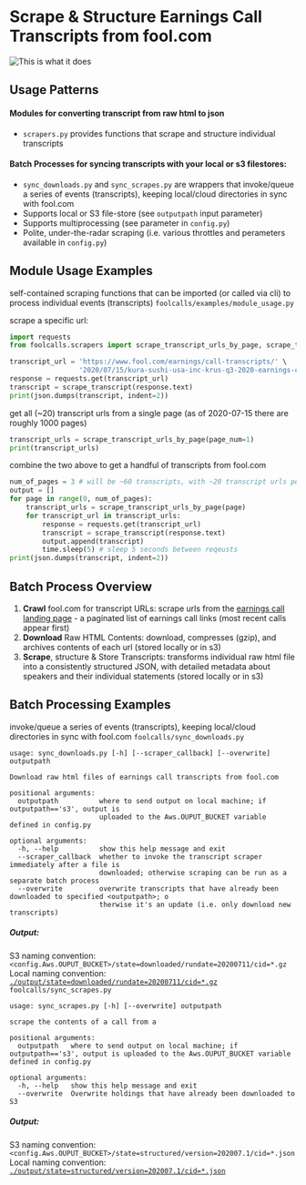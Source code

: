 # Scrape & Structure Earnings Call Transcripts from fool.com
![This is what it does](https://github.com/talsan/foolcalls/blob/master/examples/scraper_example.png?raw=true)

## Usage Patterns
#### Modules for converting transcript from raw html to json
- `scrapers.py` provides functions that scrape and structure individual transcripts
#### Batch Processes for syncing transcripts with your local or s3 filestores:
- `sync_downloads.py` and `sync_scrapes.py` are wrappers that invoke/queue a series of events (transcripts), keeping local/cloud directories in sync with fool.com
- Supports local or S3 file-store (see `outputpath` input parameter)
- Supports multiprocessing (see parameter in `config.py`)
- Polite, under-the-radar scraping (i.e. various throttles and perameters available in `config.py`)

## Module Usage Examples
self-contained scraping functions that can be imported (or called via cli) to process individual events (transcripts)
`foolcalls/examples/module_usage.py`

scrape a specific url:
```python
import requests
from foolcalls.scrapers import scrape_transcript_urls_by_page, scrape_transcript

transcript_url = 'https://www.fool.com/earnings/call-transcripts/' \
                 '2020/07/15/kura-sushi-usa-inc-krus-q3-2020-earnings-call-tran.aspx'
response = requests.get(transcript_url)
transcript = scrape_transcript(response.text)
print(json.dumps(transcript, indent=2))
```
get all (~20) transcript urls from a single page (as of 2020-07-15 there are roughly 1000 pages)
```python
transcript_urls = scrape_transcript_urls_by_page(page_num=1)
print(transcript_urls)
```
combine the two above to get a handful of transcripts from fool.com
```python
num_of_pages = 3 # will be ~60 transcripts, with ~20 transcript urls per page
output = []
for page in range(0, num_of_pages):
    transcript_urls = scrape_transcript_urls_by_page(page)
    for transcript_url in transcript_urls:
        response = requests.get(transcript_url)
        transcript = scrape_transcript(response.text)
        output.append(transcript)
        time.sleep(5) # sleep 5 seconds between reqeusts
print(json.dumps(transcript, indent=2))
```

## Batch Process Overview
1. **Crawl** fool.com for transcript URLs: scrape urls from the [earnings call landing page](https://www.fool.com/earnings-call-transcripts/?page=1) - a paginated list of earnings call links (most recent calls appear first)
2. **Download** Raw HTML Contents: download, compresses (gzip), and archives contents of each url (stored locally or in s3)
3. **Scrape**, structure & Store Transcripts: transforms individual raw html file into a consistently structured JSON, with detailed metadata about speakers and their individual statements (stored locally or in s3)

## Batch Processing Examples
invoke/queue a series of events (transcripts), keeping local/cloud directories in sync with fool.com
`foolcalls/sync_downloads.py`
```
usage: sync_downloads.py [-h] [--scraper_callback] [--overwrite] outputpath

Download raw html files of earnings call transcripts from fool.com

positional arguments:
  outputpath          where to send output on local machine; if outputpath=='s3', output is 
                      uploaded to the Aws.OUPUT_BUCKET variable defined in config.py

optional arguments:
  -h, --help          show this help message and exit
  --scraper_callback  whether to invoke the transcript scraper immediately after a file is 
                      downloaded; otherwise scraping can be run as a separate batch process
  --overwrite         overwrite transcripts that have already been downloaded to specified <outputpath>; o
                      therwise it's an update (i.e. only download new transcripts)
```
##### Output: 
S3 naming convention: `<config.Aws.OUPUT_BUCKET>/state=downloaded/rundate=20200711/cid=*.gz`  
Local naming convention: [`./output/state=downloaded/rundate=20200711/cid=*.gz`](https://github.com/talsan/ceopay/blob/master/data/masteridx/year%3D2020/qtr%3D2.txt)    
`foolcalls/sync_scrapes.py`
```
usage: sync_scrapes.py [-h] [--overwrite] outputpath

scrape the contents of a call from a

positional arguments:
  outputpath   where to send output on local machine; if outputpath=='s3', output is uploaded to the Aws.OUPUT_BUCKET variable defined in config.py

optional arguments:
  -h, --help   show this help message and exit
  --overwrite  Overwrite holdings that have already been downloaded to S3
```
##### Output: 
S3 naming convention: `<config.Aws.OUPUT_BUCKET>/state=structured/version=202007.1/cid=*.json`  
Local naming convention: [`./output/state=structured/version=202007.1/cid=*.json`](https://github.com/talsan/ceopay/blob/master/data/masteridx/year%3D2020/qtr%3D2.txt)    
